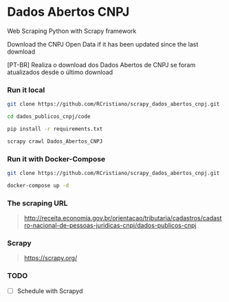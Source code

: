 Dados Abertos CNPJ
==================

Web Scraping Python with Scrapy framework

Download the CNPJ Open Data if it has been updated since the last download

[PT-BR] Realiza o download dos Dados Abertos de CNPJ se foram atualizados desde o último download

### Run it local
```sh
git clone https://github.com/RCristiano/scrapy_dados_abertos_cnpj.git

cd dados_publicos_cnpj/code

pip install -r requirements.txt

scrapy crawl Dados_Abertos_CNPJ
```

### Run it with Docker-Compose
```sh
git clone https://github.com/RCristiano/scrapy_dados_abertos_cnpj.git

docker-compose up -d
```

### The scraping URL
> http://receita.economia.gov.br/orientacao/tributaria/cadastros/cadastro-nacional-de-pessoas-juridicas-cnpj/dados-publicos-cnpj

### Scrapy
> https://scrapy.org/

### TODO
- [ ] Schedule with Scrapyd